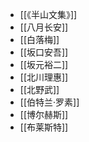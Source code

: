 - [[《半山文集》]]
- [[八月长安]]
- [[白落梅]]
- [[坂口安吾]]
- [[坂元裕二]]
- [[北川理惠]]
- [[北野武]]
- [[伯特兰·罗素]]
- [[博尔赫斯]]
- [[布莱斯特]]